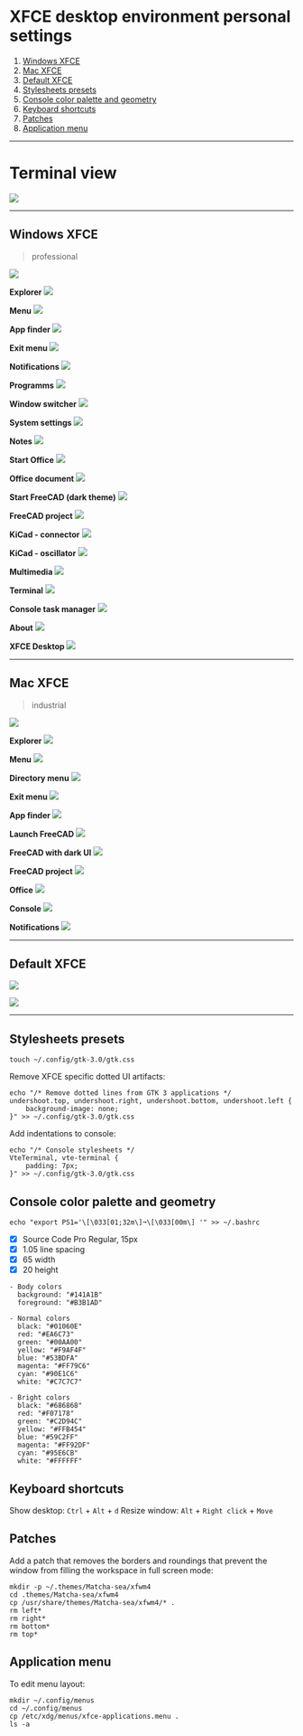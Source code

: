 # XFCE desktop environment personal settings

1. [Windows XFCE](#windows-xfce)
2. [Mac XFCE](#mac-xfce)
3. [Default XFCE](#default-xfce)
4. [Stylesheets presets](#stylesheets-presets)
5. [Console color palette and geometry](#console-color-palette-and-geometry)
6. [Keyboard shortcuts](#keyboard-shortcuts)
7. [Patches](#patches)
8. [Application menu](#application-menu)

---

# Terminal view

![](minimal/console.png)

---

## Windows XFCE
> professional

![](minimal/windows/desktop.png)

**Explorer**
![](minimal/windows/explorer.png)

**Menu**
![](minimal/windows/menu.png)

**App finder**
![](minimal/windows/menu-find.png)

**Exit menu**
![](minimal/windows/menu-exit.png)

**Notifications**
![](minimal/windows/notification.png)

**Programms**
![](minimal/windows/program.png)

**Window switcher**
![](minimal/windows/program-switcher.png)

**System settings**
![](minimal/windows/program-settings.png)

**Notes**
![](minimal/windows/program-office-mousepad.png)

**Start Office**
![](minimal/windows/program-office-onlyoffice.png)

**Office document**
![](minimal/windows/program-office-onlyoffice-doc.png)

**Start FreeCAD (dark theme)**
![](minimal/windows/program-freecad.png)

**FreeCAD project**
![](minimal/windows/program-freecad-app.png)

**KiCad - connector**
![](minimal/windows/program-kicad-connector.png)

**KiCad - oscillator**
![](minimal/windows/program-kicad-oscillator.png)

**Multimedia**
![](minimal/windows/program-vlc.png)

**Terminal**
![](minimal/windows/terminal.png)

**Console task manager**
![](minimal/windows/terminal-htop.png)

**About**
![](minimal/windows/terminal-screenfetch.png) 

**XFCE Desktop**
![](minimal/windows/xfce.png)

---

## Mac XFCE
> industrial

![](minimal/mac/xfce.png)

**Explorer**
![](minimal/mac/explorer.png)

**Menu**
![](minimal/mac/menu.png)

**Directory menu**
![](minimal/mac/menu-dirs.png)

**Exit menu**
![](minimal/mac/menu-exit.png)

**App finder**
![](minimal/mac/menu-find.png)

**Launch FreeCAD**
![](minimal/mac/app-freecad-start.png)

**FreeCAD with dark UI**
![](minimal/mac/app-freecad-dark.png)

**FreeCAD project**
![](minimal/mac/app-freecad-project.png)

**Office**
![](minimal/mac/app-office.png)

**Console**
![](minimal/mac/terminal.png)

**Notifications**
![](minimal/mac/notifications.png)

---

## Default XFCE

![](minimal/default/desktop.png)

![](minimal/default/workspace.png)

---

## Stylesheets presets

```
touch ~/.config/gtk-3.0/gtk.css
```

Remove XFCE specific dotted UI artifacts:

```
echo "/* Remove dotted lines from GTK 3 applications */
undershoot.top, undershoot.right, undershoot.bottom, undershoot.left {
	background-image: none;
}" >> ~/.config/gtk-3.0/gtk.css
```

Add indentations to console:

```
echo "/* Console stylesheets */
VteTerminal, vte-terminal {
	padding: 7px;
}" >> ~/.config/gtk-3.0/gtk.css
```

## Console color palette and geometry

```
echo "export PS1='\[\033[01;32m\]➞\[\033[00m\] '" >> ~/.bashrc
```

- [x] Source Code Pro Regular, 15px
- [x] 1.05 line spacing
- [x] 65 width
- [x] 20 height

```
- Body colors
  background: "#141A1B"
  foreground: "#B3B1AD"

- Normal colors
  black: "#01060E"
  red: "#EA6C73"
  green: "#00AA00"
  yellow: "#F9AF4F"
  blue: "#53BDFA"
  magenta: "#FF79C6"
  cyan: "#90E1C6"
  white: "#C7C7C7"

- Bright colors
  black: "#686868"
  red: "#F07178"
  green: "#C2D94C"
  yellow: "#FFB454"
  blue: "#59C2FF"
  magenta: "#FF92DF"
  cyan: "#95E6CB"
  white: "#FFFFFF"
```

## Keyboard shortcuts

Show desktop: `Ctrl` + `Alt` + `d`
Resize window: `Alt` + `Right click` + `Move`


## Patches

Add a patch that removes the borders and roundings that prevent the window from filling the workspace in full screen mode:

```
mkdir -p ~/.themes/Matcha-sea/xfwm4
cd .themes/Matcha-sea/xfwm4
cp /usr/share/themes/Matcha-sea/xfwm4/* .
rm left*
rm right*
rm bottom*
rm top*
```

## Application menu

To edit menu layout:

```
mkdir ~/.config/menus
cd ~/.config/menus
cp /etc/xdg/menus/xfce-applications.menu .
ls -a
```